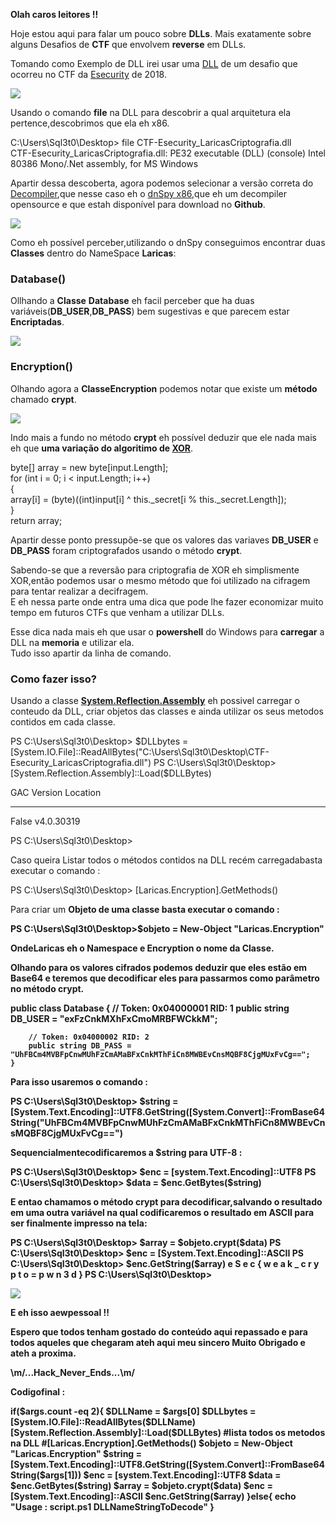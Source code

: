 <strong>Olah caros leitores !!</strong>

<p>Hoje estou aqui para falar um pouco sobre <strong>DLLs</strong>. Mais exatamente sobre alguns Desafios de <strong>CTF</strong> que envolvem  <strong>reverse</strong> em DLLs.</p>

<p>Tomando como Exemplo de DLL irei usar uma <a href=”https://github.com/sql3t0/shellterlabsCTF/blob/master/tools/LoadDLL/CTF-Esecurity_LaricasCriptografia.dll?raw=true”>DLL</a> de um desafio que ocorreu no CTF da <a href=”https://ctf.esecurity.com.br”>Esecurity</a> de 2018.</p> 

<img src="https://github.com/sql3t0/shellterlabsCTF/blob/master/tools/WriteupsSiteDeadlokTeam/LoadDLLsPowerShell/imgs/img_00.png?raw=true" />
 
<p>Usando o comando <strong>file</strong> na DLL para descobrir a qual arquitetura ela pertence,descobrimos que ela eh x86.</p>

<p>
<div>
C:\Users\Sql3t0\Desktop> file CTF-Esecurity_LaricasCriptografia.dll<br/>
CTF-Esecurity_LaricasCriptografia.dll: PE32 executable (DLL) (console) Intel 80386 Mono/.Net assembly, for MS Windows
</div>
</p>
	
<p>Apartir dessa descoberta, agora podemos selecionar a versão correta do <a href=”https://en.wikipedia.org/wiki/Decompiler”>Decompiler</a>,que nesse caso eh o <a href=”https://github.com/0xd4d/dnSpy”>dnSpy x86</a>,que eh um decompiler opensource e que estah disponível para download no <strong>Github</strong>.</p>

<img src="https://github.com/sql3t0/shellterlabsCTF/blob/master/tools/WriteupsSiteDeadlokTeam/LoadDLLsPowerShell/imgs/img_01.png?raw=true" />
 
<p>Como eh possível perceber,utilizando o dnSpy conseguimos encontrar duas <strong>Classes</strong> dentro do NameSpace <strong>Laricas</strong>:</p>
<h3>Database()</h3>
<p>Ollhando a <strong>Classe</strong> <strong>Database</strong> eh facil perceber que ha duas variáveis(<strong>DB_USER</strong>,<strong>DB_PASS</strong>) bem sugestivas e que parecem estar <strong>Encriptadas</strong>.</p>
 
<img src="https://github.com/sql3t0/shellterlabsCTF/blob/master/tools/WriteupsSiteDeadlokTeam/LoadDLLsPowerShell/imgs/img_02.png?raw=true" />

<h3>Encryption()</h3>
<p>Olhando agora a <strong>Classe</strong><strong>Encryption</strong> podemos notar que existe um <strong>método</strong> chamado <strong>crypt</strong>.</p>

<img src="https://github.com/sql3t0/shellterlabsCTF/blob/master/tools/WriteupsSiteDeadlokTeam/LoadDLLsPowerShell/imgs/img_03.png?raw=true" />
 
<p>Indo mais a fundo no método <strong>crypt</strong> eh possível deduzir que ele nada mais eh que <strong>uma variação do algoritimo de <a href=”https://en.wikipedia.org/wiki/XOR_cipher”>XOR</a></strong>.</p>

<p>
<div>
byte[] array = new byte[input.Length];<br/>
            for (int i = 0; i < input.Length; i++)<br/>
            {<br/>
                array[i] = (byte)((int)input[i] ^ this._secret[i % this._secret.Length]);<br/>
            }<br/>
return array;
</div>
</p>

<p>Apartir desse ponto pressupõe-se que os valores das variaves <strong>DB_USER</strong> e <strong>DB_PASS</strong> foram criptografados usando o método <strong>crypt</strong>.</p>

<p>Sabendo-se que a reversão para criptografia de XOR eh simplismente XOR,então podemos usar o mesmo método que foi utilizado na cifragem para tentar realizar a decifragem.<br/>
E eh nessa parte onde entra uma dica que pode lhe fazer economizar muito tempo em futuros CTFs que venham a utilizar DLLs.</p>

<p>Esse dica nada mais eh que usar o <strong>powershell</strong> do Windows para <strong>carregar</strong> a DLL na <strong>memoria</strong> e utilizar ela.<br/>
Tudo isso apartir da linha de comando.</p>

<h3>Como fazer isso<strong>?</strong></h3>
<p>Usando a classe <strong><a href=”https://docs.microsoft.com/pt-br/dotnet/api/system.reflection.assembly?view=netframework-4.7.2”>System.Reflection.Assembly</a></strong> eh possivel carregar o conteudo da DLL, criar objetos das classes e ainda utilizar os seus metodos contidos em cada classe.</p>

</p>
<div>
PS C:\Users\Sql3t0\Desktop> $DLLbytes = [System.IO.File]::ReadAllBytes("C:\Users\Sql3t0\Desktop\CTF-Esecurity_LaricasCriptografia.dll")
PS C:\Users\Sql3t0\Desktop> [System.Reflection.Assembly]::Load($DLLBytes)

GAC    Version        Location
---    -------        --------
False  v4.0.30319


PS C:\Users\Sql3t0\Desktop>
</div>
</p>

<p>Caso queira Listar todos o métodos contidos na DLL recém carregadabasta executar o comando :</p>

<p>
<div>
PS C:\Users\Sql3t0\Desktop> [Laricas.Encryption].GetMethods()
</div>
</p>

<p>Para criar um <strong>Objeto</sctrong> de uma classe basta executar o comando :</p>

<p>
<div>
PS C:\Users\Sql3t0\Desktop>$objeto = New-Object "Laricas.Encryption"
</div>
</p>

<p>Onde<strong>Laricas</strong> eh o Namespace e <strong>Encryption</strong> o nome da <strong>Classe</strong>.</p>

<p>Olhando para os valores cifrados podemos deduzir que eles estão em Base64 e teremos que decodificar eles para passarmos como parâmetro no método <strong>crypt</strong>.</p>

<p>
<div>
public class Database
    {
        // Token: 0x04000001 RID: 1
        public string DB_USER = "exFzCnkMXhFxCmoMRBFWCkkM";

        // Token: 0x04000002 RID: 2
        public string DB_PASS = "UhFBCm4MVBFpCnwMUhFzCmAMaBFxCnkMThFiCn8MWBEvCnsMQBF8CjgMUxFvCg==";
    }
</div>
</p>
	
<p>Para isso usaremos o comando :</p>

<p>
<div>
PS C:\Users\Sql3t0\Desktop> $string = [System.Text.Encoding]::UTF8.GetString([System.Convert]::FromBase64String("UhFBCm4MVBFpCnwMUhFzCmAMaBFxCnkMThFiCn8MWBEvCnsMQBF8CjgMUxFvCg==")
</div>
</p>

<p>Sequencialmentecodificaremos a <strong>$string</strong> para <strong>UTF-8</strong> :</p>

<p>
<div>
PS C:\Users\Sql3t0\Desktop> $enc = [system.Text.Encoding]::UTF8
PS C:\Users\Sql3t0\Desktop> $data = $enc.GetBytes($string)
</div>
</p>

<p>E entao chamamos o método <strong>crypt</strong> para decodificar,salvando o resultado em uma outra variável na qual codificaremos o resultado em <strong>ASCII</strong> para ser finalmente impresso na tela:</p>

<p>
<div>
PS C:\Users\Sql3t0\Desktop> $array = $objeto.crypt($data)
PS C:\Users\Sql3t0\Desktop> $enc = [System.Text.Encoding]::ASCII
PS C:\Users\Sql3t0\Desktop> $enc.GetString($array)
e S e c { w e a k _ c r y p t o = p w n 3 d }
PS C:\Users\Sql3t0\Desktop>
</div>
</p>

<img src="https://github.com/sql3t0/shellterlabsCTF/blob/master/tools/WriteupsSiteDeadlokTeam/LoadDLLsPowerShell/imgs/img_04.png?raw=true" />

<p>E eh isso aewpessoal !!</p>

<p>Espero que todos tenham gostado do conteúdo aqui repassado e para todos aqueles que chegaram ateh aqui meu sincero <strong>Muito Obrigado</strong> e ateh a proxima.</p>

<p>\m/...Hack_Never_Ends...\m/</p>

<p>Codigofinal :</p>

<p>
<div>
if($args.count -eq 2){
	$DLLName = $args[0]
	$DLLbytes = [System.IO.File]::ReadAllBytes($DLLName)
	[System.Reflection.Assembly]::Load($DLLBytes)
	#lista todos os metodos na DLL
	#[Laricas.Encryption].GetMethods()
	$objeto = New-Object "Laricas.Encryption"
	$string = [System.Text.Encoding]::UTF8.GetString([System.Convert]::FromBase64String($args[1]))
	$enc = [system.Text.Encoding]::UTF8
	$data = $enc.GetBytes($string)
	$array = $objeto.crypt($data)
	$enc = [System.Text.Encoding]::ASCII
	$enc.GetString($array)
}else{
	echo "Usage : script.ps1 DLLNameStringToDecode"
}	
</div>
</p>
